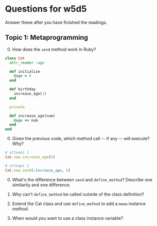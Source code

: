 # Questions for w5d5

Answer these after you have finished the readings.

## Topic 1: Metaprogramming

0. How does the `send` method work in Ruby?

  ```ruby
  class Cat
    attr_reader :age

    def initialize
      @age = 0
    end

    def birthday
      increase_age(1)
    end

    private

    def increase_age(num)
      @age += num
    end
  end
  ```

0. Given the previous code, which method call -- if any -- will execute? Why?

  ```ruby
  # attempt 1
  Cat.new.increase_age(5)

  # attempt 2
  Cat.new.send(:increase_age, 5)
  ```

0. What's the difference between `send` and `define_method`? Describe one similarity and one difference.

0. Why can't `define_method` be called outside of the class definition?

0. Extend the Cat class and use `define_method` to add a `meow` instance method.

0. When would you want to use a class instance variable?
